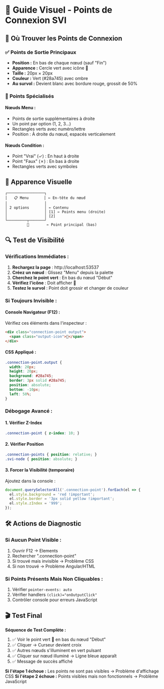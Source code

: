 # 🔗 Guide Visuel - Points de Connexion SVI

## 📍 **Où Trouver les Points de Connexion**

### ✅ **Points de Sortie Principaux**
- **Position :** En bas de chaque nœud (sauf "Fin")
- **Apparence :** Cercle vert avec icône 🔗
- **Taille :** 20px × 20px
- **Couleur :** Vert (#28a745) avec ombre
- **Au survol :** Devient blanc avec bordure rouge, grossit de 50%

### 🎯 **Points Spécialisés**

#### **Nœuds Menu :**
- Points de sortie supplémentaires à droite
- Un point par option (1, 2, 3...)
- Rectangles verts avec numéro/lettre
- Position : À droite du nœud, espacés verticalement

#### **Nœuds Condition :**
- Point "Vrai" (✓) : En haut à droite 
- Point "Faux" (✗) : En bas à droite
- Rectangles verts avec symboles

## 🎨 **Apparence Visuelle**

```
┌─────────────────┐
│   📋 Menu       │ ← En-tête du nœud
│                 │
│ 2 options       │ ← Contenu
│                 │ [1] ← Points menu (droite)
│                 │ [2]
└─────────┬───────┘
          🔗        ← Point principal (bas)
```

## 🔍 **Test de Visibilité**

### **Vérifications Immédiates :**
1. **Rechargez la page** : http://localhost:53537
2. **Créez un nœud** : Glissez "Menu" depuis la palette
3. **Cherchez le point vert** : En bas du nœud "Début"
4. **Vérifiez l'icône** : Doit afficher 🔗
5. **Testez le survol** : Point doit grossir et changer de couleur

### **Si Toujours Invisible :**

#### **Console Navigateur (F12) :**
Vérifiez ces éléments dans l'inspecteur :
```html
<div class="connection-point output">
  <span class="output-icon">🔗</span>
</div>
```

#### **CSS Appliqué :**
```css
.connection-point.output {
  width: 20px;
  height: 20px;
  background: #28a745;
  border: 3px solid #28a745;
  position: absolute;
  bottom: -10px;
  left: 50%;
}
```

### **Débogage Avancé :**

#### **1. Vérifier Z-Index**
```css
.connection-point { z-index: 10; }
```

#### **2. Vérifier Position**
```css
.connection-points { position: relative; }
.svi-node { position: absolute; }
```

#### **3. Forcer la Visibilité** (temporaire)
Ajoutez dans la console :
```javascript
document.querySelectorAll('.connection-point').forEach(el => {
  el.style.background = 'red !important';
  el.style.border = '3px solid yellow !important';
  el.style.zIndex = '999';
});
```

## 🛠️ **Actions de Diagnostic**

### **Si Aucun Point Visible :**
1. Ouvrir F12 → Elements
2. Rechercher ".connection-point"
3. Si trouvé mais invisible → Problème CSS
4. Si non trouvé → Problème Angular/HTML

### **Si Points Présents Mais Non Cliquables :**
1. Vérifier `pointer-events: auto`
2. Vérifier handlers `(click)="onOutputClick"`
3. Contrôler console pour erreurs JavaScript

## 🎬 **Test Final**

**Séquence de Test Complète :**
1. ✅ Voir le point vert 🔗 en bas du nœud "Début"
2. ✅ Cliquer → Curseur devient croix
3. ✅ Autres nœuds s'illuminent en vert pulsant
4. ✅ Cliquer sur nœud illuminé → Ligne bleue apparaît
5. ✅ Message de succès affiché

**Si l'étape 1 échoue :** Les points ne sont pas visibles → Problème d'affichage CSS
**Si l'étape 2 échoue :** Points visibles mais non fonctionnels → Problème JavaScript
